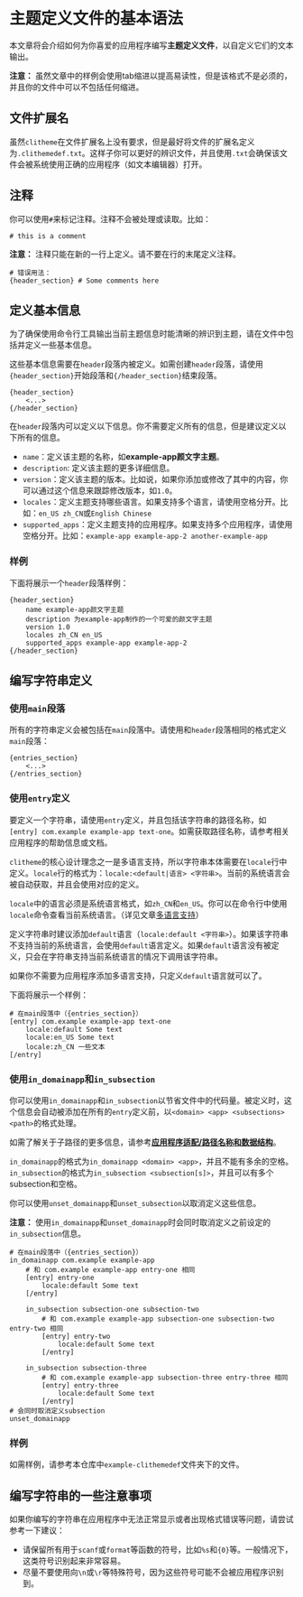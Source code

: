 # 主题定义文件的基本语法

本文章将会介绍如何为你喜爱的应用程序编写**主题定义文件**，以自定义它们的文本输出。

**注意：** 虽然文章中的样例会使用tab缩进以提高易读性，但是该格式不是必须的，并且你的文件中可以不包括任何缩进。

## 文件扩展名

虽然`clitheme`在文件扩展名上没有要求，但是最好将文件的扩展名定义为`.clithemedef.txt`。这样子你可以更好的辨识文件，并且使用`.txt`会确保该文件会被系统使用正确的应用程序（如文本编辑器）打开。

## 注释

你可以使用`#`来标记注释。注释不会被处理或读取。比如：

```plaintext
# this is a comment
```

**注意：** 注释只能在新的一行上定义。请不要在行的末尾定义注释。

```plaintext
# 错误用法：
{header_section} # Some comments here
```

## 定义基本信息

为了确保使用命令行工具输出当前主题信息时能清晰的辨识到主题，请在文件中包括并定义一些基本信息。

这些基本信息需要在`header`段落内被定义。如需创建`header`段落，请使用`{header_section}`开始段落和`{/header_section}`结束段落。

```plaintext
{header_section}
    <...>
{/header_section}
```

在`header`段落内可以定义以下信息。你不需要定义所有的信息，但是建议定义以下所有的信息。

- `name`：定义该主题的名称，如**example-app颜文字主题**。
- `description`: 定义该主题的更多详细信息。
- `version`：定义该主题的版本。比如说，如果你添加或修改了其中的内容，你可以通过这个信息来跟踪修改版本，如`1.0`。
- `locales`：定义主题支持哪些语言。如果支持多个语言，请使用空格分开。比如：`en_US zh_CN`或`English Chinese`
- `supported_apps`：定义主题支持的应用程序。如果支持多个应用程序，请使用空格分开。比如：`example-app example-app-2 another-example-app`

### 样例

下面将展示一个`header`段落样例：

```plaintext
{header_section}
    name example-app颜文字主题
    description 为example-app制作的一个可爱的颜文字主题
    version 1.0
    locales zh_CN en_US
    supported_apps example-app example-app-2
{/header_section}
```

## 编写字符串定义

### 使用`main`段落

所有的字符串定义会被包括在`main`段落中。请使用和`header`段落相同的格式定义`main`段落：

    {entries_section}
        <...>
    {/entries_section}

### 使用`entry`定义

要定义一个字符串，请使用`entry`定义，并且包括该字符串的路径名称，如`[entry] com.example example-app text-one`。如需获取路径名称，请参考相关应用程序的帮助信息或文档。

`clitheme`的核心设计理念之一是多语言支持，所以字符串本体需要在`locale`行中定义。`locale`行的格式为：`locale:<default|语言> <字符串>`。当前的系统语言会被自动获取，并且会使用对应的定义。

`locale`中的语言必须是系统语言格式，如`zh_CN`和`en_US`。你可以在命令行中使用`locale`命令查看当前系统语言。（详见文章[多语言支持](/多语言支持.md)）

定义字符串时建议添加`default`语言（`locale:default <字符串>`）。如果该字符串不支持当前的系统语言，会使用`default`语言定义。如果`default`语言没有被定义，只会在字符串支持当前系统语言的情况下调用该字符串。

如果你不需要为应用程序添加多语言支持，只定义`default`语言就可以了。

下面将展示一个样例：

```plaintext
# 在main段落中（{entries_section}）
[entry] com.example example-app text-one
    locale:default Some text
    locale:en_US Some text
    locale:zh_CN 一些文本
[/entry]
```

### 使用`in_domainapp`和`in_subsection`

你可以使用`in_domainapp`和`in_subsection`以节省文件中的代码量。被定义时，这个信息会自动被添加在所有的`entry`定义前，以`<domain> <app> <subsections> <path>`的格式处理。

如需了解关于子路径的更多信息，请参考[**应用程序适配/路径名称和数据结构**](../应用程序适配/路径名称和数据结构.md)。

`in_domainapp`的格式为`in_domainapp <domain> <app>`，并且不能有多余的空格。`in_subsection`的格式为`in_subsection <subsection[s]>`，并且可以有多个subsection和空格。

你可以使用`unset_domainapp`和`unset_subsection`以取消定义这些信息。

**注意：** 使用`in_domainapp`和`unset_domainapp`时会同时取消定义之前设定的`in_subsection`信息。

```plaintext
# 在main段落中（{entries_section}）
in_domainapp com.example example-app
    # 和 com.example example-app entry-one 相同
    [entry] entry-one
        locale:default Some text
    [/entry]

    in_subsection subsection-one subsection-two
        # 和 com.example example-app subsection-one subsection-two entry-two 相同
        [entry] entry-two
            locale:default Some text
        [/entry]

    in_subsection subsection-three
        # 和 com.example example-app subsection-three entry-three 相同
        [entry] entry-three
            locale:default Some text
        [/entry]
# 会同时取消定义subsection
unset_domainapp
```

### 样例

如需样例，请参考本仓库中`example-clithemedef`文件夹下的文件。

## 编写字符串的一些注意事项

如果你编写的字符串在应用程序中无法正常显示或者出现格式错误等问题，请尝试参考一下建议：

- 请保留所有用于`scanf`或`format`等函数的符号，比如`%s`和`{0}`等。一般情况下，这类符号识别起来非常容易。
- 尽量不要使用向`\n`或`\r`等特殊符号，因为这些符号可能不会被应用程序识别到。